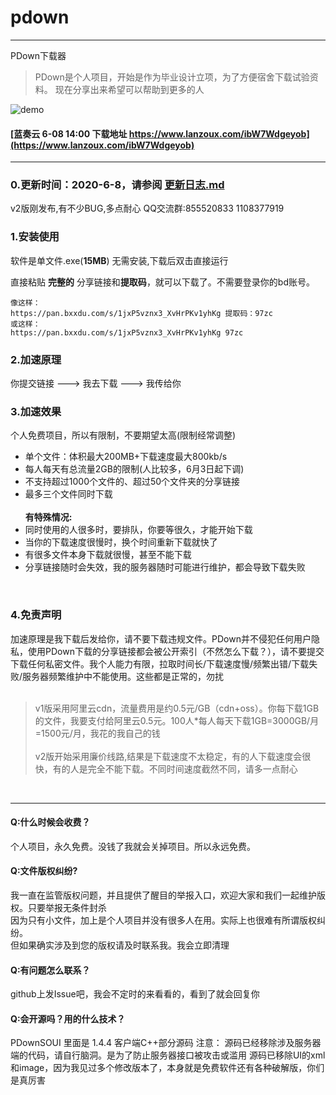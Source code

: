 # pdown
---
PDown下载器
> PDown是个人项目，开始是作为毕业设计立项，为了方便宿舍下载试验资料。 现在分享出来希望可以帮助到更多的人

![demo](down600.gif)


#### [蓝奏云 6-08 14:00 下载地址  https://www.lanzoux.com/ibW7Wdgeyob](https://www.lanzoux.com/ibW7Wdgeyob)
---
### 0.更新时间：2020-6-8，请参阅 [更新日志.md](更新日志.md)  
v2版刚发布,有不少BUG,多点耐心  QQ交流群:855520833  1108377919
  
### 1.安装使用

软件是单文件.exe(**15MB**) 无需安装,下载后双击直接运行<br/>

直接粘贴  **完整的**  分享链接和**提取码**，就可以下载了。不需要登录你的bd账号。<br/>
```
像这样：
https://pan.bxxdu.com/s/1jxP5vznx3_XvHrPKv1yhKg 提取码：97zc 
或这样：
https://pan.bxxdu.com/s/1jxP5vznx3_XvHrPKv1yhKg 97zc 
```

### 2.加速原理

你提交链接    --->    我去下载    --->    我传给你

### 3.加速效果

个人免费项目，所以有限制，不要期望太高(限制经常调整)<br/>
* 单个文件：体积最大200MB+下载速度最大800kb/s<br/>
* 每人每天有总流量2GB的限制(人比较多，6月3日起下调)<br/>
* 不支持超过1000个文件的、超过50个文件夹的分享链接<br/>
* 最多三个文件同时下载<br/><br/>
<b>有特殊情况:</b><br/>
* 同时使用的人很多时，要排队，你要等很久，才能开始下载<br/>
* 当你的下载速度很慢时，换个时间重新下载就快了<br/>
* 有很多文件本身下载就很慢，甚至不能下载<br/>
* 分享链接随时会失效，我的服务器随时可能进行维护，都会导致下载失败<br/>

<br/>

### 4.免责声明  

加速原理是我下载后发给你，请不要下载违规文件。PDown并不侵犯任何用户隐私，使用PDown下载的分享链接都会被公开索引（不然怎么下载？），请不要提交下载任何私密文件。我个人能力有限，拉取时间长/下载速度慢/频繁出错/下载失败/服务器频繁维护中不能使用。这些都是正常的，勿扰<br/><br/>
>v1版采用阿里云cdn，流量费用是约0.5元/GB（cdn+oss）。你每下载1GB的文件，我要支付给阿里云0.5元。100人*每人每天下载1GB=3000GB/月=1500元/月，我花的我自己的钱<br/><br/>
v2版开始采用廉价线路,结果是下载速度不太稳定，有的人下载速度会很快，有的人是完全不能下载。不同时间速度截然不同，请多一点耐心

<br/>



---

#### Q:什么时候会收费？
个人项目，永久免费。没钱了我就会关掉项目。所以永远免费。
#### Q:文件版权纠纷?
我一直在监管版权问题，并且提供了醒目的举报入口，欢迎大家和我们一起维护版权。只要举报无条件封杀<br/>
因为只有小文件，加上是个人项目并没有很多人在用。实际上也很难有所谓版权纠纷。<br/>
但如果确实涉及到您的版权请及时联系我。我会立即清理<br/>
#### Q:有问题怎么联系？
github上发Issue吧，我会不定时的来看看的，看到了就会回复你
#### Q:会开源吗？用的什么技术？
PDownSOUI 里面是 1.4.4 客户端C++部分源码
注意：
源码已经移除涉及服务器端的代码，请自行脑洞。是为了防止服务器接口被攻击或滥用
源码已移除UI的xml和image，因为我见过多个修改版本了，本身就是免费软件还有各种破解版，你们是真厉害

